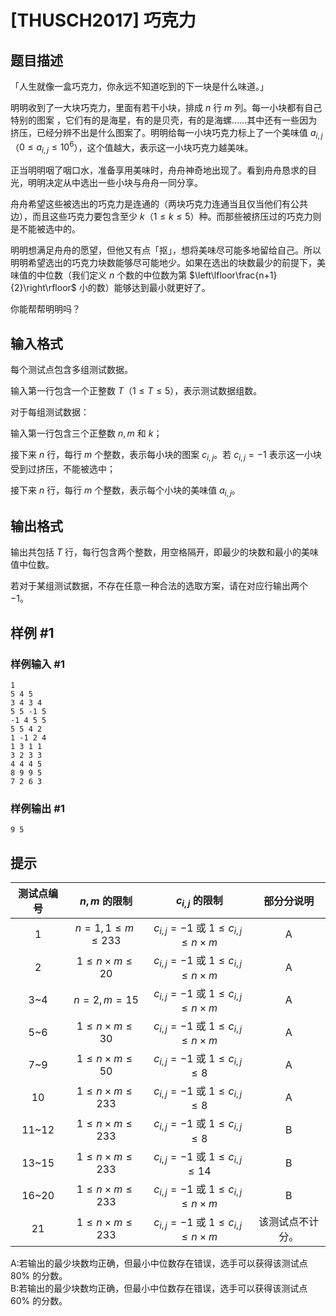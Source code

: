 # [THUSCH2017] 巧克力

## 题目描述

「人生就像一盒巧克力，你永远不知道吃到的下一块是什么味道。」

明明收到了一大块巧克力，里面有若干小块，排成 $n$ 行 $m$ 列。每一小块都有自己特别的图案 ，它们有的是海星，有的是贝壳，有的是海螺……其中还有一些因为挤压，已经分辨不出是什么图案了。明明给每一小块巧克力标上了一个美味值 $a_{i,j}$（$0\le a_{i,j}\le 10^6$），这个值越大，表示这一小块巧克力越美味。

正当明明咽了咽口水，准备享用美味时，舟舟神奇地出现了。看到舟舟恳求的目光，明明决定从中选出一些小块与舟舟一同分享。

舟舟希望这些被选出的巧克力是连通的（两块巧克力连通当且仅当他们有公共边），而且这些巧克力要包含至少 $k$（$1\le k\le 5$）种。而那些被挤压过的巧克力则是不能被选中的。

明明想满足舟舟的愿望，但他又有点「抠」，想将美味尽可能多地留给自己。所以明明希望选出的巧克力块数能够尽可能地少。如果在选出的块数最少的前提下，美味值的中位数（我们定义 $n$ 个数的中位数为第 $\left\lfloor\frac{n+1}{2}\right\rfloor$ 小的数）能够达到最小就更好了。

你能帮帮明明吗？

## 输入格式

每个测试点包含多组测试数据。

输入第一行包含一个正整数 $T$（$1\le T\le 5$），表示测试数据组数。

对于每组测试数据：

输入第一行包含三个正整数 $n,m$ 和 $k$；

接下来 $n$ 行，每行 $m$ 个整数，表示每小块的图案 $c_{i,j}$。若 $c_{i,j}=-1$ 表示这一小块受到过挤压，不能被选中；

接下来 $n$ 行，每行 $m$ 个整数，表示每个小块的美味值 $a_{i,j}$。

## 输出格式

输出共包括 $T$ 行，每行包含两个整数，用空格隔开，即最少的块数和最小的美味值中位数。

若对于某组测试数据，不存在任意一种合法的选取方案，请在对应行输出两个 $-1$。

## 样例 #1

### 样例输入 #1
```
1
5 4 5
3 4 3 4
5 5 -1 5
-1 4 5 5
5 5 4 2
1 -1 2 4
1 3 1 1
3 2 3 3
4 4 4 5
8 9 9 5
7 2 6 3
```

### 样例输出 #1

```
9 5
```

## 提示

| 测试点编号 | $n,m$ 的限制 | $c_{i,j}$ 的限制 | 部分分说明 |
| :----------: | :----------: | :----------: | :----------: |
| 1 | $n=1,1\le m\le233$ | $c_{i,j}=-1$ 或 $1\le c_{i,j}\le n\times m$ | $\text{A}$ |
| 2 | $1\le n\times m\le 20$ | $c_{i,j}=-1$ 或 $1\le c_{i,j}\le n\times m$ | $\text{A}$ |
| 3~4 | $n=2,m=15$ | $c_{i,j}=-1$ 或 $1\le c_{i,j}\le n\times m$ | $\text{A}$ |
| 5~6 | $1\le n\times m\le 30$ | $c_{i,j}=-1$ 或 $1\le c_{i,j}\le n\times m$ | $\text{A}$ |
| 7~9 | $1\le n\times m\le 50$ | $c_{i,j}=-1$ 或 $1\le c_{i,j}\le8$ | $\text{A}$ |
| 10 | $1\le n\times m\le 233$ | $c_{i,j}=-1$ 或 $1\le c_{i,j}\le8$ | $\text{A}$ |
| 11~12 | $1\le n\times m\le 233$ | $c_{i,j}=-1$ 或 $1\le c_{i,j}\le8$ | $\text{B}$ |
| 13~15 | $1\le n\times m\le 233$ | $c_{i,j}=-1$ 或 $1\le c_{i,j}\le14$ | $\text{B}$ |
| 16~20 | $1\le n\times m\le 233$ | $c_{i,j}=-1$ 或 $1\le c_{i,j}\le n\times m$ | $\text{B}$ |
| 21 | $1\le n\times m\le 233$ | $c_{i,j}=-1$ 或 $1\le c_{i,j}\le n\times m$ | 该测试点不计分。 |

$\text{A}$:若输出的最少块数均正确，但最小中位数存在错误，选手可以获得该测试点 $80\%$ 的分数。\
$\text{B}$:若输出的最少块数均正确，但最小中位数存在错误，选手可以获得该测试点 $60\%$ 的分数。
